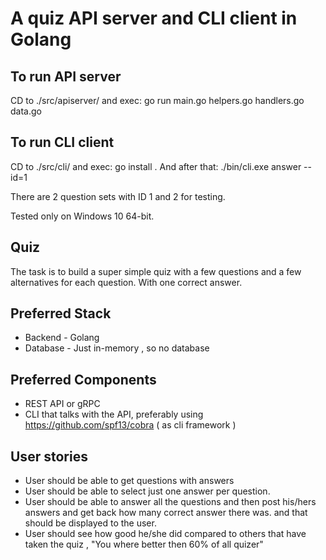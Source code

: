 # A quiz API server and CLI client in Golang

## To run API server

CD to ./src/apiserver/ and exec: go run main.go helpers.go handlers.go data.go

## To run CLI client

CD to ./src/cli/ and exec: go install . And after that: ./bin/cli.exe answer --id=1

There are 2 question sets with ID 1 and 2 for testing.

Tested only on Windows 10 64-bit.

## Quiz

The task is to build a super simple quiz with a few questions and a few alternatives for each question. With one correct answer.

## Preferred Stack

* Backend - Golang
* Database - Just in-memory , so no database

## Preferred Components
* REST API or gRPC
* CLI that talks with the API, preferably using https://github.com/spf13/cobra ( as cli framework )

## User stories

* User should be able to get questions with answers
* User should be able to select just one answer per question.
* User should be able to answer all the questions and then post his/hers answers and get back how many correct answer there was. and that should be displayed to the user.
* User should see how good he/she did compared to others that have taken the quiz , "You where better then 60% of all quizer"
